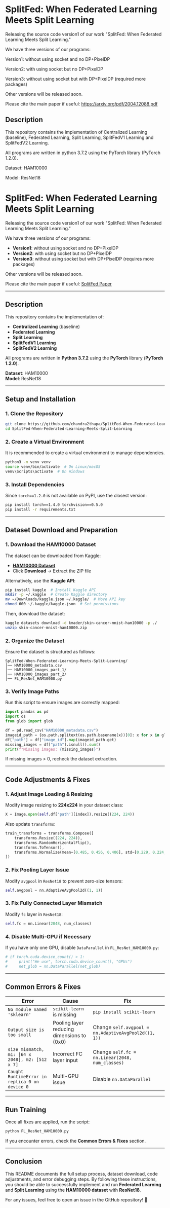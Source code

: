 # SplitFed: When Federated Learning Meets Split Learning

Releasing the source code version1 of our work "SplitFed: When Federated Learning Meets Split Learning."

We have three versions of our programs:

Version1: without using socket and no DP+PixelDP

Version2: with using socket but no DP+PixelDP

Version3: without using socket but with DP+PixelDP (required more packages)

Other versions will be released soon.

Please cite the main paper if useful: https://arxiv.org/pdf/2004.12088.pdf


## Description

This repository contains the implementation of Centralized Learning (baseline), Federated Learning, Split Learning, SplitFedV1 Learning and SplitFedV2 Learning.

All programs are written in python 3.7.2 using the PyTorch library (PyTorch 1.2.0).

Dataset: HAM10000

Model: ResNet18

# SplitFed: When Federated Learning Meets Split Learning

Releasing the source code version1 of our work "SplitFed: When Federated Learning Meets Split Learning."

We have three versions of our programs:

- **Version1**: without using socket and no DP+PixelDP
- **Version2**: with using socket but no DP+PixelDP
- **Version3**: without using socket but with DP+PixelDP (requires more packages)

Other versions will be released soon.

Please cite the main paper if useful: [SplitFed Paper](https://arxiv.org/pdf/2004.12088.pdf)

---

## **Description**

This repository contains the implementation of:
- **Centralized Learning** (baseline)
- **Federated Learning**
- **Split Learning**
- **SplitFedV1 Learning**
- **SplitFedV2 Learning**

All programs are written in **Python 3.7.2** using the **PyTorch** library (**PyTorch 1.2.0**).

**Dataset**: HAM10000  
**Model**: ResNet18

---

## **Setup and Installation**

### **1. Clone the Repository**
```sh
git clone https://github.com/chandra2thapa/SplitFed-When-Federated-Learning-Meets-Split-Learning.git
cd SplitFed-When-Federated-Learning-Meets-Split-Learning
```

### **2. Create a Virtual Environment**
It is recommended to create a virtual environment to manage dependencies.
```sh
python3 -m venv venv
source venv/bin/activate  # On Linux/macOS
venv\Scripts\activate  # On Windows
```

### **3. Install Dependencies**
Since `torch==1.2.0` is not available on PyPI, use the closest version:
```sh
pip install torch==1.4.0 torchvision==0.5.0
pip install -r requirements.txt
```

---

## **Dataset Download and Preparation**

### **1. Download the HAM10000 Dataset**
The dataset can be downloaded from Kaggle:
- **[HAM10000 Dataset](https://www.kaggle.com/datasets/kmader/skin-cancer-mnist-ham10000)**
- Click **Download** → Extract the ZIP file

Alternatively, use the **Kaggle API**:
```sh
pip install kaggle  # Install Kaggle API
mkdir -p ~/.kaggle  # Create Kaggle directory
mv ~/Downloads/kaggle.json ~/.kaggle/  # Move API key
chmod 600 ~/.kaggle/kaggle.json  # Set permissions
```
Then, download the dataset:
```sh
kaggle datasets download -d kmader/skin-cancer-mnist-ham10000 -p ./
unzip skin-cancer-mnist-ham10000.zip
```

### **2. Organize the Dataset**
Ensure the dataset is structured as follows:
```
SplitFed-When-Federated-Learning-Meets-Split-Learning/
│── HAM10000_metadata.csv
│── HAM10000_images_part_1/
│── HAM10000_images_part_2/
│── FL_ResNet_HAM10000.py
```

### **3. Verify Image Paths**
Run this script to ensure images are correctly mapped:
```python
import pandas as pd
import os
from glob import glob

df = pd.read_csv("HAM10000_metadata.csv")
imageid_path = {os.path.splitext(os.path.basename(x))[0]: x for x in glob(os.path.join("HAM10000_images_part_1", "*.jpg")) + glob(os.path.join("HAM10000_images_part_2", "*.jpg"))}
df["path"] = df["image_id"].map(imageid_path.get)
missing_images = df["path"].isnull().sum()
print(f"Missing images: {missing_images}")
```
If missing images > 0, recheck the dataset extraction.

---

## **Code Adjustments & Fixes**

### **1. Adjust Image Loading & Resizing**
Modify image resizing to **224x224** in your dataset class:
```python
X = Image.open(self.df['path'][index]).resize((224, 224))
```
Also update `transforms`:
```python
train_transforms = transforms.Compose([
    transforms.Resize((224, 224)),
    transforms.RandomHorizontalFlip(),
    transforms.ToTensor(),
    transforms.Normalize(mean=[0.485, 0.456, 0.406], std=[0.229, 0.224, 0.225])
])
```

### **2. Fix Pooling Layer Issue**
Modify `avgpool` in `ResNet18` to prevent zero-size tensors:
```python
self.avgpool = nn.AdaptiveAvgPool2d((1, 1))
```

### **3. Fix Fully Connected Layer Mismatch**
Modify `fc` layer in `ResNet18`:
```python
self.fc = nn.Linear(2048, num_classes)
```

### **4. Disable Multi-GPU if Necessary**
If you have only one GPU, disable `DataParallel` in `FL_ResNet_HAM10000.py`:
```python
# if torch.cuda.device_count() > 1:
#     print("We use", torch.cuda.device_count(), "GPUs")
#     net_glob = nn.DataParallel(net_glob)
```

---

## **Common Errors & Fixes**

| **Error** | **Cause** | **Fix** |
|-----------|----------|---------|
| `No module named 'sklearn'` | `scikit-learn` is missing | `pip install scikit-learn` |
| `Output size is too small` | Pooling layer reducing dimensions to (0x0) | Change `self.avgpool = nn.AdaptiveAvgPool2d((1, 1))` |
| `size mismatch, m1: [64 x 2048], m2: [512 x 7]` | Incorrect FC layer input | Change `self.fc = nn.Linear(2048, num_classes)` |
| `Caught RuntimeError in replica 0 on device 0` | Multi-GPU issue | Disable `nn.DataParallel` |

---

## **Run Training**
Once all fixes are applied, run the script:
```sh
python FL_ResNet_HAM10000.py
```

If you encounter errors, check the **Common Errors & Fixes** section.

---

## **Conclusion**
This README documents the full setup process, dataset download, code adjustments, and error debugging steps. By following these instructions, you should be able to successfully implement and run **Federated Learning** and **Split Learning** using the **HAM10000 dataset** with **ResNet18**.

For any issues, feel free to open an issue in the GitHub repository! 🚀


